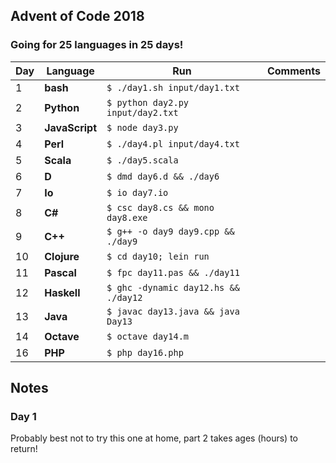## Advent of Code 2018

### Going for 25 languages in 25 days!

| Day | Language | Run | Comments |
| --- | --- | --- | --- |
| 1 | **bash** | `$ ./day1.sh input/day1.txt` |
| 2 | **Python** | `$ python day2.py input/day2.txt` |
| 3 | **JavaScript** | `$ node day3.py` |
| 4 | **Perl** | `$ ./day4.pl input/day4.txt` |
| 5 | **Scala** | `$ ./day5.scala` |
| 6 | **D** | `$ dmd day6.d && ./day6` |
| 7 | **Io** | `$ io day7.io` | 
| 8 | **C#** | `$ csc day8.cs && mono day8.exe` |
| 9 | **C++** | `$ g++ -o day9 day9.cpp && ./day9` |
| 10 | **Clojure** | `$ cd day10; lein run` |
| 11 | **Pascal** | `$ fpc day11.pas && ./day11` | 
| 12 | **Haskell** | `$ ghc -dynamic day12.hs && ./day12` |
| 13 | **Java** | `$ javac day13.java && java Day13` | 
| 14 | **Octave** | `$ octave day14.m` |
| 16 | **PHP** | `$ php day16.php` |

## Notes
### Day 1
Probably best not to try this one at home, part 2 takes ages (hours) to return!
